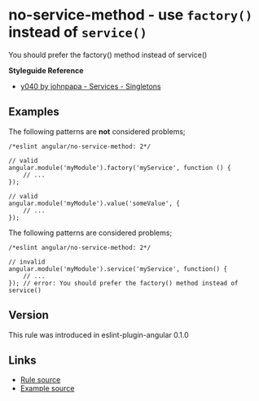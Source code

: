 <!-- WARNING: Generated documentation. Edit docs and examples in the rule and examples file ('rules/no-service-method.js', 'examples/no-service-method.js'). -->

# no-service-method - use `factory()` instead of `service()`

You should prefer the factory() method instead of service()

**Styleguide Reference**

* [y040 by johnpapa - Services - Singletons](https://github.com/johnpapa/angular-styleguide#style-y040)

## Examples

The following patterns are **not** considered problems;

    /*eslint angular/no-service-method: 2*/

    // valid
    angular.module('myModule').factory('myService', function () {
        // ...
    });

    // valid
    angular.module('myModule').value('someValue', {
        // ...
    });

The following patterns are considered problems;

    /*eslint angular/no-service-method: 2*/

    // invalid
    angular.module('myModule').service('myService', function() {
        // ...
    }); // error: You should prefer the factory() method instead of service()

## Version

This rule was introduced in eslint-plugin-angular 0.1.0

## Links

* [Rule source](../rules/no-service-method.js)
* [Example source](../examples/no-service-method.js)
